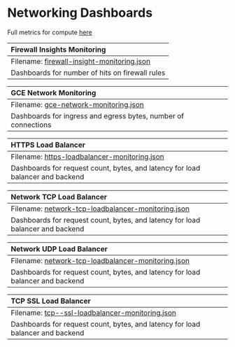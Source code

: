 # Networking Dashboards

Full metrics for compute [here](https://cloud.google.com/monitoring/api/metrics_gcp#gcp-networking)


| Firewall Insights Monitoring |
|:-------------------------- |
|Filename: [firewall-insight-monitoring.json](firewall-insight-monitoring.json)|
|Dashboards for number of hits on firewall rules| 

| GCE Network Monitoring |
|:-------------------------- |
|Filename: [gce-network-monitoring.json](gce-network-monitoring.json)|
|Dashboards for ingress and egress bytes, number of connections|

| HTTPS Load Balancer|
|:-------------------------- |
|Filename: [https-loadbalancer-monitoring.json](https-loadbalancer-monitoring.json.json)|
|Dashboards for request count, bytes, and latency for load balancer and backend|

| Network TCP Load Balancer|
|:-------------------------- |
|Filename: [network-tcp-loadbalancer-monitoring.json](network-tcp-loadbalancer-monitoring.json.json)|
|Dashboards for request count, bytes, and latency for load balancer and backend|

| Network UDP Load Balancer|
|:-------------------------- |
|Filename: [network-tcp-loadbalancer-monitoring.json](network-tcp-loadbalancer-monitoring.json.json)|
|Dashboards for request count, bytes, and latency for load balancer and backend|

| TCP SSL Load Balancer|
|:-------------------------- |
|Filename: [tcp--ssl-loadbalancer-monitoring.json](tcp-ssl-loadbalancer-monitoring.json.json)|
|Dashboards for request count, bytes, and latency for load balancer and backend|

